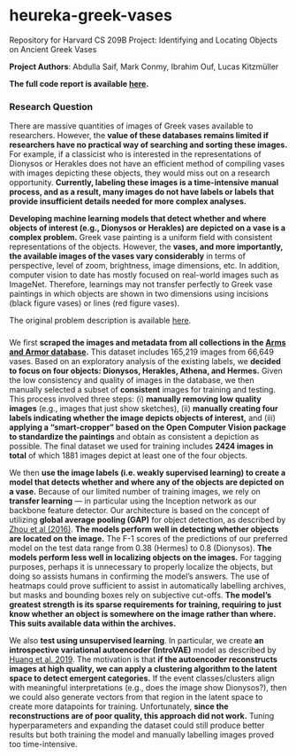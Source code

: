 # heureka-greek-vases
Repository for Harvard CS 209B Project: Identifying and Locating Objects on Ancient Greek Vases

**Project Authors**: Abdulla Saif, Mark Conmy, Ibrahim Ouf, Lucas Kitzmüller<br/>

**The full code report is available [here](https://github.com/lucas-kitzmueller/heureka-greek-vases/blob/main/CS209B%20-%20Group%205%20-%20Identifying%20and%20Locating%20Objects%20on%20Ancient%20Greek%20Vases.html).**

<a id="part1-1"></a>
### Research Question 

There are massive quantities of images of Greek vases available to researchers. However, the **value of these databases remains limited if researchers have no practical way of searching and sorting these images.** For example, if a classicist who is interested in the representations of Dionysos or Herakles does not have an efficient method of compiling vases with images depicting these objects, they would miss out on a research opportunity. **Currently, labeling these images is a time-intensive manual process, and as a result, many images do not have labels or labels that provide insufficient details needed for more complex analyses.** 

**Developing machine learning models that detect whether and where objects of interest (e.g., Dionysos or Herakles) are depicted on a vase is a complex problem.** Greek vase painting is a uniform field with consistent representations of the objects. However, the **vases, and more importantly, the available images of the vases vary considerably** in terms of perspective, level of zoom, brightness, image dimensions, etc. In addition, computer vision to date has mostly focused on real-world images such as ImageNet. Therefore, learnings may not transfer perfectly to Greek vase paintings in which objects are shown in two dimensions using incisions (black figure vases) or lines (red figure vases).  

The original problem description is available [here](https://drive.google.com/drive/folders/1e9sQ9Q56F47q1n5AOlZktCDJnGe-FUtZ).

### 

We first **scraped the images and metadata from all collections in the [Arms and Armor database](http://armsandarmor.orphe.us/about).** This dataset includes 165,219 images from 66,649 vases. Based on an exploratory analysis of the existing labels, we **decided to focus on four objects: Dionysos, Herakles, Athena, and Hermes.** Given the low consistency and quality of images in the database, we then manually selected a subset of **consistent** images for training and testing. This process involved three steps: (i) **manually removing low quality images** (e.g., images that just show sketches), (ii) **manually creating four labels indicating whether the image depicts objects of interest,** and (iii) **applying a “smart-cropper” based on the Open Computer Vision package to standardize the paintings** and obtain as consistent a depiction as possible. The final dataset we used for training includes **2424 images in total** of which 1881 images depict at least one of the four objects.

We then **use the image labels (i.e. weakly supervised learning) to create a model that detects whether and where any of the objects are depicted on a vase.** Because of our limited number of training images, we rely on **transfer learning** — in particular using the Inception network as our backbone feature detector. Our architecture is based on the concept of utilizing **global average pooling (GAP)** for object detection, as described by [Zhou et al (2016)](https://www.cv-foundation.org/openaccess/content_cvpr_2016/papers/Zhou_Learning_Deep_Features_CVPR_2016_paper.pdf). **The models perform well in detecting whether objects are located on the image.** The F-1 scores of the predictions of our preferred model on the test data range from 0.38 (Hermes) to 0.8 (Dionysos). **The models perform less well in localizing objects on the images.** For tagging purposes, perhaps it is unnecessary to properly localize the objects, but doing so assists humans in confirming the model’s answers. The use of heatmaps could prove sufficient to assist in automatically labelling archives, but masks and bounding boxes rely on subjective cut-offs. **The model’s greatest strength is its sparse requirements for training, requiring to just know whether an object is somewhere on the image rather than where. This suits available data within the archives.**

We also **test using unsupervised learning**. In particular, we create **an introspective variational autoencoder (IntroVAE)** model as described by [Huang et al. 2019](https://arxiv.org/pdf/1807.06358.pdf). The motivation is that **if the autoencoder reconstructs images at high quality, we can apply a clustering algorithm to the latent space to detect emergent categories.** If the event classes/clusters align with meaningful interpretations (e.g., does the image show Dionysos?), then we could also generate vectors from that region in the latent space to create more datapoints for training. Unfortunately, **since the reconstructions are of poor quality, this approach did not work.** Tuning hyperparameters and expanding the dataset could still produce better results but both training the model and manually labelling images proved too time-intensive.
